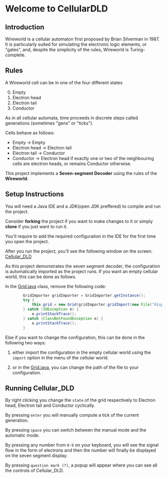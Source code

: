 # Welcome to CellularDLD

## Introduction

Wireworld is a cellular automaton first proposed by Brian Silverman in 1987. It is particularly suited for simulating the electronic logic elements, or "gates", and, despite the simplicity of the rules, Wireworld is Turing-complete.

## Rules

A Wireworld cell can be in one of the four different states

0. Empty 
1. Electron head 
2. Electron tail 
3. Conductor 

As in all cellular automata, time proceeds in discrete steps called generations (sometimes "gens" or "ticks").

Cells behave as follows:

- Empty → Empty
- Electron head → Electron tail
- Electron tail → Conductor
- Conductor → Electron head if exactly one or two of the neighbouring cells are electron heads, or remains Conductor otherwise.

This project implements a <B>Seven-segment Decoder</B> using the rules of the <B>Wireworld</B>.

## Setup Instructions

You will need a Java IDE and a JDK(open JDK preffered) to compile and run the project.

Consider <B>forking</B> the project if you want to make changes to it or simply <B>clone</B> if you just want to run it.

You'll require to add the required configuration in the IDE for the first time you open the project.

After you run the project, you'll see the following window on the screen.<BR>
[Cellular_DLD](https://drive.google.com/file/d/10LJP2V_Wrqa-_rnyoO2GeosY5P0NpnoU/view?usp=sharing)

As this project demonstrates the seven segment decoder, the configuration is automatically imported as the project runs. If you want an empty cellular world, this can be done as follows.

In the [Grid.java](https://github.com/mdg-iitr/Shrishti20_CellularDLD/blob/master/src/Grid.java#L12) class, remove the following code:

```java
        GridImporter gridImporter = GridImporter.getInstance();
        try {
            this.grid = new Grid(gridImporter.gridImport(new File("display.w"))).grid;
        } catch (IOException e) {
            e.printStackTrace();
        } catch (ClassNotFoundException e) {
            e.printStackTrace();
        }
```

Else if you want to change the configuration, this can be done in the following two ways:

1. either import the configuration in the empty cellular world using the `import` option in the menu of the cellular world.

2. or in the [Grid.java](https://github.com/mdg-iitr/Shrishti20_CellularDLD/blob/master/src/Grid.java), you can change the path of the file to your configuration.

## Running Cellular_DLD

By right clicking you change the ```state``` of the grid respectively to Electron head, Electron tail and Conductor cyclically.

By pressing `enter` you will manually compute a tick of the current generation.

By pressing `space` you can switch between the manual mode and the automatic mode.

By pressing any number from `0-9` on your keyboard, you will see the signal flow in the form of electrons and then the number will finally be displayed on the seven segment display.

By pressing `question mark (?)`, a popup will appear where you can see all the controls of Cellular_DLD.
